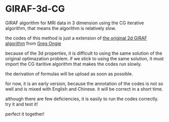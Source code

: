 # GIRAF-3d-CG
GIRAF algorithm for MRI data in 3 dimension using the CG iterative algorithm, that means the algorithm is relatively slow.

the codes of this method is just a extension of [the original 2d GIRAF algorithm](https://github.com/cbig-iowa/giraf) from [Greg Ongie](https://github.com/gregongie)

because of the 3d properties, it is difficult to using the same solution of the original optimazation problem. if we stick to using the same solution, it must import the CG itaritive algorithm that makes the codes run slowly. 

the derivation of formulas will be upload as soon as possible.

for now, it is an early version, because the annotation of the codes is not so well and is mixed with English and Chinese. it will be correct in a short time.

although there are few deficiencies, it is easily to run the codes correctly. try it and test it!

perfect it together!
